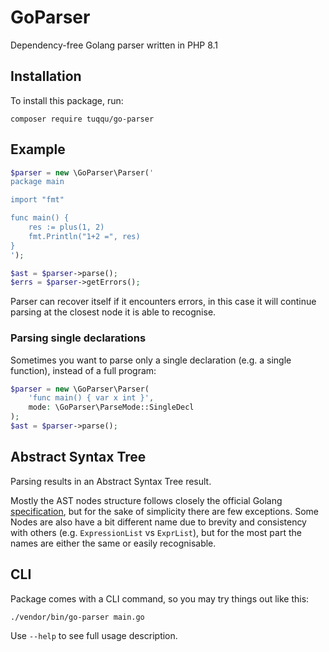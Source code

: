 # GoParser
Dependency-free Golang parser written in PHP 8.1

## Installation
To install this package, run:

```
composer require tuqqu/go-parser
```

## Example
```php
$parser = new \GoParser\Parser('
package main

import "fmt"

func main() {
    res := plus(1, 2)
    fmt.Println("1+2 =", res)
}
');

$ast = $parser->parse();
$errs = $parser->getErrors();
```

Parser can recover itself if it encounters errors, in this case it will continue parsing at the closest node it is able to recognise.

### Parsing single declarations
Sometimes you want to parse only a single declaration (e.g. a single function), instead of a full program:
```php
$parser = new \GoParser\Parser(
    'func main() { var x int }', 
    mode: \GoParser\ParseMode::SingleDecl
);
$ast = $parser->parse();
```

## Abstract Syntax Tree

Parsing results in an Abstract Syntax Tree result.

Mostly the AST nodes structure follows closely the official Golang [specification][1], but for the sake of simplicity there are few exceptions.
Some Nodes are also have a bit different name due to brevity and consistency with others (e.g. `ExpressionList` vs `ExprList`), but for the most part the names are either the same or easily recognisable.

## CLI
Package comes with a CLI command, so you may try things out like this:

```
./vendor/bin/go-parser main.go
```

Use `--help` to see full usage description.

[1]: https://go.dev/ref/spec